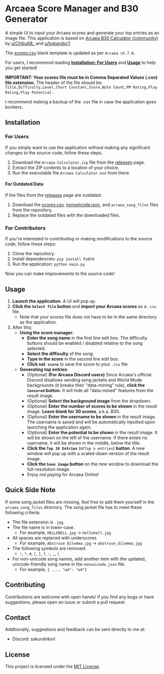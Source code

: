 # Arcaea Score Manager and B30 Generator

A simple UI to input your Arcaea scores and generate your top entries as an image file. This application is based
on [Arcaea B30 Calculator (community)](https://docs.google.com/spreadsheets/d/1RJkupRtpRxxrTrMpb0VwCLZzOU0JtX_jsuo8xUnEO1k/edit?usp=sharing)
by [u/Chibu68_](https://www.reddit.com/user/Chibu68_/) and [u/hokandor7](https://www.reddit.com/user/hokandor7/).

The [scores.csv](scores.csv) blank template is updated as per `Arcaea v5.7.0`.

For users, I recommend reading [**Installation: For Users**](#for-users) and [**Usage**](#usage)
to help you get started!

**IMPORTANT: Your scores file must be in Comma Separated Values (.csv) file extension.** The header of the file should
be:
```Title,Difficulty,Level,Chart Constant,Score,Note Count,PM Rating,Play Rating,Play Potential```
.

I recommend making a backup of the .csv file in case the application goes bonkers.

## Installation

### For Users

If you simply want to use the application without making any significant changes to the source code, follow these steps.

1. Download the `Arcaea-Calculator.zip` file from
   the [releases](https://github.com/hikxri/arcaea-calculator/releases/latest) page.
2. Extract the ZIP contents to a location of your choice.
3. Run the executable file `Arcaea Calculator.exe`
   from there.

#### For Outdated Data

If the files from the [releases](https://github.com/hikxri/arcaea-calculator/releases/latest) page are
outdated:

1. Download the [scores.csv](scores.csv), [nonunicode.json](nonunicode.json), and `arcaea_song_files` files from
   the repository.
2. Replace the outdated files with the downloaded files.

### For Contributors

If you're interested in contributing or making modifications to the source code, follow these steps:

1. Clone the repository.
2. Install dependencies: `pip install PyQt6`
3. Run the application: `python main.py`

Now you can make improvements to the source code!

## Usage

1. **Launch the application.** A UI will pop up.
2. **Click the `Select file` button** and **import your Arcaea scores** as a `.csv` file.
    - Note that your scores file does not have to be in the same directory as the application.
3. After this:
    - **Using the score manager**:
        - **Enter the song name** in the first line edit box. The difficulty buttons should be enabled / disabled
          relative to the song selected.
        - **Select the difficulty** of the song.
        - **Type in the score** in the second line edit box.
        - **Click `Add score`** to save the score to your `.csv` file.
    - **Generating top entries**:
        - (Optional) **(For Arcaea Discord users)** Since Arcaea's official Discord disallows sending song jackets and
          World Mode backgrounds (it breaks their "data-mining" rule), **click the `Censored` button.** It will hide
          all "data-mined" features from the result image.
        - (Optional) **Select the background image** from the dropdown.
        - (Optional) **Enter the number of scores to be shown** in the result image. **Leave blank for 30 scores**,
          a.k.a. B30.
        - (Optional) **Enter the username to be shown** in the result image. The username is saved and will be
          automatically inputted upon launching the application again.
        - (Optional) **Enter the potential to be shown** in the result image. It will be shown on the left of the
          username. If there exists no username, it will be shown in the middle, below the title.
        - **Click the `Top 30 Entries`** (or`Top n entries`) **button**. A new window will pop up with a scaled-down
          version of the result image.
        - **Click the `Save image` button** on the new window to download the full-resolution image.
        - Enjoy not paying for Arcaea Online!

## Quick Side Note

If some song jacket files are missing, feel free to add them yourself in the `arcaea_song_files` directory. The song
jacket file has to meet these following criteria:

- The file extension is `.jpg`.
- The file name is in lower-case.
    - For example, `HELLOHELL.jpg` &#8594; `hellohell.jpg`
- All spaces are replaced with underscores
    - For example, `Abstruse Dilemma.jpg` &#8594; `abstruse_dilemma.jpg`
- The following symbols are removed:
    - `!`, `*`, `#`, `[`, `]`, `?`, `:`, `,`, `|`
- For non-unicode song names, add another item with the updated, unicode-friendly song name in the `nonunicode.json`
  file.
    - For example, `{ ..., "ω4": "w4"}`

## Contributing

Contributions are welcome with open hands! If you find any bugs or have suggestions, please open an issue or submit a
pull request.

## Contact

Additionally, suggestions and feedback can be sent directly to me at:

- Discord: sakurahikxri

## License

This project is licensed under the [MIT License](LICENSE.txt).
